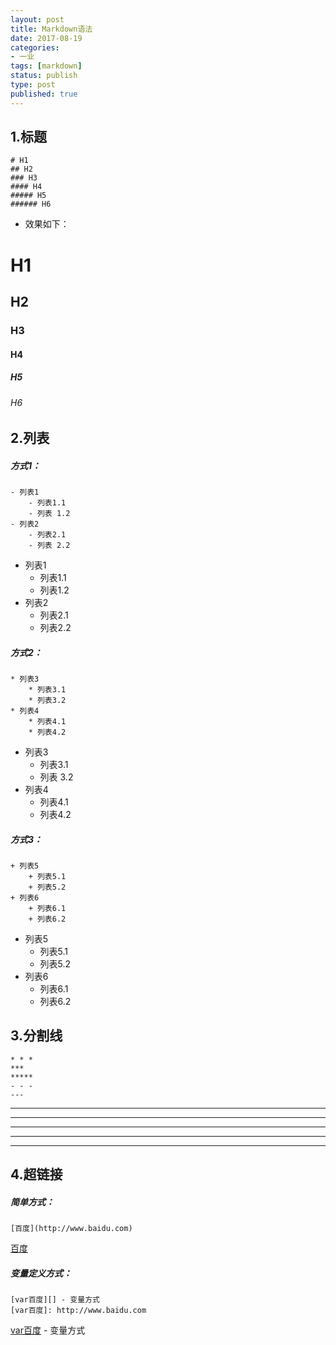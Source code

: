 ```yaml
---
layout: post
title: Markdown语法
date: 2017-08-19
categories:
- 一业
tags: [markdown]
status: publish
type: post
published: true
---
```


## 1.标题

```
# H1
## H2
### H3
#### H4
##### H5
###### H6
```

* 效果如下：
# H1
## H2
### H3
#### H4
##### H5
###### H6

## 2.列表

##### 方式1：
```
- 列表1
	- 列表1.1
	- 列表 1.2
- 列表2
	- 列表2.1
	- 列表 2.2
```

- 列表1
	- 列表1.1
	- 列表1.2
- 列表2
	- 列表2.1
	- 列表2.2

##### 方式2：
```
* 列表3
	* 列表3.1
	* 列表3.2
* 列表4
	* 列表4.1
	* 列表4.2
```

* 列表3
	* 列表3.1
	* 列表 3.2
* 列表4
	* 列表4.1
	* 列表4.2

##### 方式3：
```
+ 列表5
	+ 列表5.1
	+ 列表5.2
+ 列表6
	+ 列表6.1
	+ 列表6.2
```
+ 列表5
	+ 列表5.1
	+ 列表5.2
+ 列表6
	+ 列表6.1
	+ 列表6.2
	
## 3.分割线

```
* * *
***
*****
- - -
---
```

* * *
***
*****
- - -
---

## 4.超链接

##### 简单方式：
```
[百度](http://www.baidu.com)
```

[百度](http://www.baidu.com)

##### 变量定义方式：
```
[var百度][] - 变量方式
[var百度]: http://www.baidu.com
```
[var百度][] - 变量方式

[var百度]: http://www.baidu.com